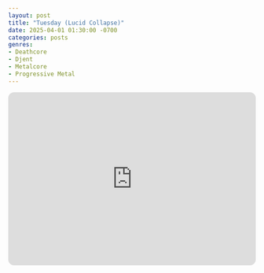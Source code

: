 ```yaml
---
layout: post
title: "Tuesday (Lucid Collapse)"
date: 2025-04-01 01:30:00 -0700
categories: posts
genres:
- Deathcore
- Djent
- Metalcore
- Progressive Metal
---
```

<iframe style="border-radius:12px" src="https://open.spotify.com/embed/playlist/2MoCjqbckwye7YplXEOjvM?utm_source=generator" width="100%" height="352" frameBorder="0" allowfullscreen="" allow="autoplay; clipboard-write; encrypted-media; fullscreen; picture-in-picture" loading="lazy"></iframe>
